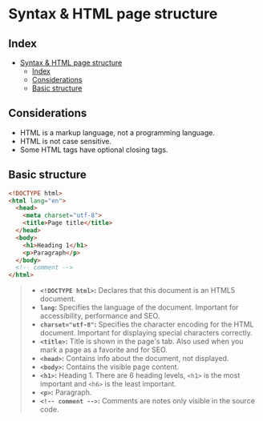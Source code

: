 # Syntax & HTML page structure

## Index

- [Syntax \& HTML page structure](#syntax--html-page-structure)
  - [Index](#index)
  - [Considerations](#considerations)
  - [Basic structure](#basic-structure)

## Considerations

- HTML is a markup language, not a programming language.
- HTML is not case sensitive.
- Some HTML tags have optional closing tags.

## Basic structure

~~~html
<!DOCTYPE html>
<html lang="en">
  <head>
    <meta charset="utf-8">
    <title>Page title</title>
  </head>
  <body>
    <h1>Heading 1</h1>
    <p>Paragraph</p>
  </body>
  <!-- comment -->
</html>
~~~

> - **`<!DOCTYPE html>`:** Declares that this document is an HTML5 document.
> - **`lang`:** Specifies the language of the document. Important for accessibility, performance and SEO.
> - **`charset="utf-8"`:** Specifies the character encoding for the HTML document. Important for displaying special characters correctly.
> - **`<title>`:** Title is shown in the page's tab. Also used when you mark a page as a favorite and for SEO.
> - **`<head>`:** Contains info about the document, not displayed.
> - **`<body>`:** Contains the visible page content.
> - **`<h1>`:** Heading 1. There are 6 heading levels, `<h1>` is the most important and `<h6>` is the least important.
> - **`<p>`:** Paragraph.
> - **`<!-- comment -->`:** Comments are notes only visible in the source code.
